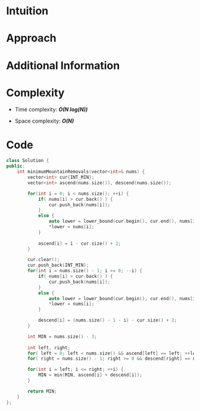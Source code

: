 # Intuition

# Approach

# Additional Information

# Complexity
- Time complexity: ***O(N log(N))***
<!-- Add your time complexity here, e.g. $$O(n)$$ -->

- Space complexity: ***O(N)***
<!-- Add your space complexity here, e.g. $$O(n)$$ -->

# Code
```cpp
class Solution {
public:
    int minimumMountainRemovals(vector<int>& nums) {
        vector<int> cur{INT_MIN};
        vector<int> ascend(nums.size()), descend(nums.size());

        for(int i = 0; i < nums.size(); ++i) {
            if( nums[i] > cur.back() ) {
                cur.push_back(nums[i]);
            }
            else {
                auto lower = lower_bound(cur.begin(), cur.end(), nums[i]);
                *lower = nums[i];
            }
            
            ascend[i] = i - cur.size() + 2;
        }

        cur.clear();
        cur.push_back(INT_MIN);
        for(int i = nums.size() - 1; i >= 0; --i) {
            if( nums[i] > cur.back() ) {
                cur.push_back(nums[i]);
            }
            else {
                auto lower = lower_bound(cur.begin(), cur.end(), nums[i]);
                *lower = nums[i];
            }

            descend[i] = (nums.size() - 1 - i) - cur.size() + 2;
        }

        int MIN = nums.size() - 3;
        
        int left, right;
        for( left = 0; left < nums.size() && ascend[left] == left; ++left);
        for( right = nums.size() - 1; right >= 0 && descend[right] == nums.size() - 1 - right; --right);

        for(int i = left; i <= right; ++i) {
            MIN = min(MIN, ascend[i] + descend[i]);
        }

        return MIN;
    }
};
```
